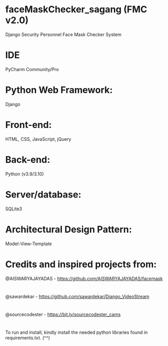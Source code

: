 # faceMaskChecker_sagang (FMC v2.0)
Django Security Personnel Face Mask Checker System
# 
# IDE
  PyCharm Community/Pro
# Python Web Framework: 
  Django 
#
# Front-end: 
  HTML, CSS, JavaScript, jQuery 
#
# Back-end: 
  Python (v3.9/3.10)
#
# Server/database: 
  SQLite3
#
# Architectural Design Pattern: 
  Model-View-Template
#
# Credits and inspired projects from:
@AISWARYAJAYADAS - https://github.com/AISWARYAJAYADAS/facemask
#
@sawardekar - https://github.com/sawardekar/Django_VideoStream
#
@sourcecodester - https://bit.ly/sourcecodester_cams
#
#
To run and install, kindly install the needed python libraries found in requirements.txt. (^^)

